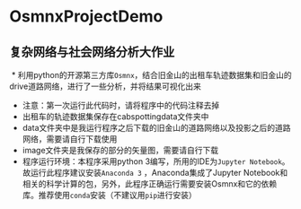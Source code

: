 OsmnxProjectDemo
================
复杂网络与社会网络分析大作业
--------------------------
  * 利用python的开源第三方库`Osmnx`，结合旧金山的出租车轨迹数据集和旧金山的drive道路网络，进行了一些分析，并将结果可视化出来 
  * 注意：第一次运行此代码时，请将程序中的代码注释去掉  
  * 出租车的轨迹数据集保存在cabspottingdata文件夹中 
  * data文件夹中是我运行程序之后下载的旧金山的道路网络以及投影之后的道路网络，需要请自行下载使用 
  * image文件夹是我保存的部分的矢量图，需要请自行下载
  * 程序运行环境：本程序采用python 3编写，所用的IDE为`Jupyter Notebook`。故运行此程序建议安装`Anaconda 3` ，Anaconda集成了Jupyter Notebook和相关的科学计算的包，另外，此程序正确运行需要安装Osmnx和它的依赖库。推荐使用`conda`安装（不建议用`pip`进行安装） 

